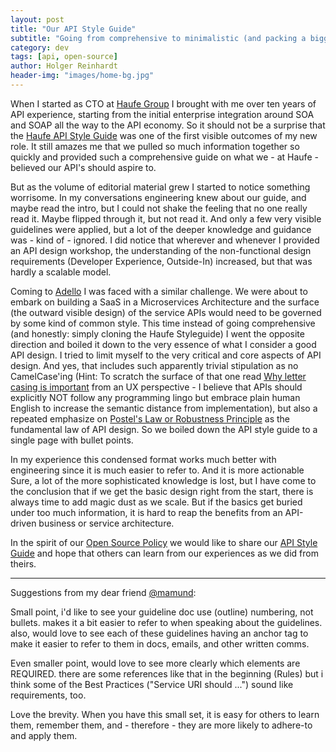 ```yaml
---
layout: post
title: "Our API Style Guide"
subtitle: "Going from comprehensive to minimalistic (and packing a bigger punch)"
category: dev
tags: [api, open-source]
author: Holger Reinhardt
header-img: "images/home-bg.jpg"
---
```


When I started as CTO at [Haufe Group](https://github.com/Haufe-Lexware) I brought with me over ten years of API experience, starting from the initial enterprise integration around SOA and SOAP all the way to the API economy. So it should not be a surprise that the [Haufe API Style Guide](https://github.com/Haufe-Lexware/api-style-guide) was one of the first visible outcomes of my new role. It still amazes me that we pulled so much information together so quickly and provided such a comprehensive guide on what we - at Haufe - believed our API's should aspire to.

But as the volume of editorial material grew I started to notice something worrisome. In my conversations engineering knew about our guide, and maybe read the intro, but I could not shake the feeling that no one really read it. Maybe flipped through it, but not read it. And only a few very visible guidelines were applied, but a lot of the deeper knowledge and guidance was - kind of - ignored. I did notice that wherever and whenever I provided an API design workshop, the understanding of the non-functional design requirements (Developer Experience, Outside-In) increased, but that was hardly a scalable model.  

Coming to [Adello](https://github.com/adello) I was faced with a similar challenge. We were about to embark on building a SaaS in a Microservices Architecture and the surface (the outward visible design) of the service APIs  would need to be governed by some kind of common style. This time instead of going comprehensive (and honestly: simply cloning the Haufe Styleguide) I went the opposite direction and boiled it down to the very essence of what I consider a good API design. I tried to limit myself to the very critical and core aspects of API design. And yes, that includes such apparently trivial stipulation as no CamelCase'ing (Hint: To scratch the surface of that one read [Why letter casing is important](https://uxplanet.org/why-letter-casing-is-important-to-consider-during-design-decisions-50402acd0a4e) from an UX perspective - I believe that APIs should explicitly NOT follow any programming lingo but embrace plain human English to increase the semantic distance from implementation), but also a repeated emphasize on [Postel's Law or Robustness Principle](https://en.wikipedia.org/wiki/Robustness_principle) as the fundamental law of API design. So we boiled down the API style guide to a single page with bullet points.

In my experience this condensed format works much better with engineering since it is much easier to refer to. And it is more actionable Sure, a lot of the more sophisticated knowledge is lost, but I have come to the conclusion that if we get the basic design right from the start, there is always time to add magic dust as we scale. But if the basics get buried under too much information, it is hard to reap the benefits from an API-driven business or service architecture.

In the spirit of our [Open Source Policy](https://github.com/adello/open-source/blob/master/open-source.md) we would like to share our [API Style Guide](https://github.com/adello/api-style-guide/blob/master/api-style-guide.md) and hope that others can learn from our experiences as we did from theirs.

---
Suggestions from my dear friend [@mamund](https://twitter.com/mamund):

Small point, i'd like to see your guideline doc use (outline) numbering, not bullets. makes it a bit easier to refer to when speaking about the guidelines. also, would love to see each of these guidelines having an anchor tag to make it easier to refer to them in docs, emails, and other written comms.

Even smaller point, would love to see more clearly which elements are REQUIRED. there are some references like that in the beginning (Rules) but i think some of the Best Practices ("Service URI should ...") sound like requirements, too.

Love the brevity. When you have this small set, it is easy for others to learn them, remember them, and - therefore - they are more likely to adhere-to and apply them.